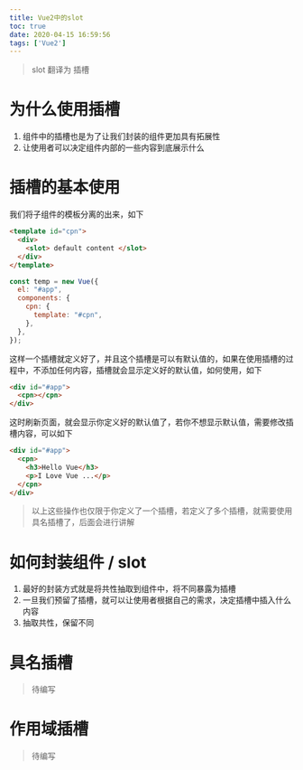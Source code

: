 ```yaml
---
title: Vue2中的slot
toc: true
date: 2020-04-15 16:59:56
tags: ['Vue2']
---
```


> slot 翻译为 插槽

# 为什么使用插槽

1. 组件中的插槽也是为了让我们封装的组件更加具有拓展性
2. 让使用者可以决定组件内部的一些内容到底展示什么

# 插槽的基本使用

我们将子组件的模板分离的出来，如下

```html
<template id="cpn">
  <div>
    <slot> default content </slot>
  </div>
</template>
```

```js
const temp = new Vue({
  el: "#app",
  components: {
    cpn: {
      template: "#cpn",
    },
  },
});
```

这样一个插槽就定义好了，并且这个插槽是可以有默认值的，如果在使用插槽的过程中，不添加任何内容，插槽就会显示定义好的默认值，如何使用，如下

```html
<div id="#app">
  <cpn></cpn>
</div>
```

这时刷新页面，就会显示你定义好的默认值了，若你不想显示默认值，需要修改插槽内容，可以如下

```html
<div id="#app">
  <cpn>
    <h3>Hello Vue</h3>
    <p>I Love Vue ...</p>
  </cpn>
</div>
```

> 以上这些操作也仅限于你定义了一个插槽，若定义了多个插槽，就需要使用具名插槽了，后面会进行讲解

# 如何封装组件 / slot

1. 最好的封装方式就是将共性抽取到组件中，将不同暴露为插槽
2. 一旦我们预留了插槽，就可以让使用者根据自己的需求，决定插槽中插入什么内容
3. 抽取共性，保留不同

# 具名插槽
> 待编写

# 作用域插槽
> 待编写

